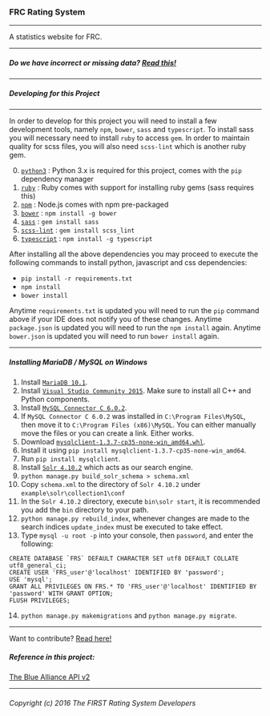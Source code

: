 ### FRC Rating System

---

A statistics website for FRC.

---
##### Do we have incorrect or missing data? [Read this!](https://github.com/FRC-RS/FRS/blob/master/bad_data.md)
---
##### Developing for this Project
---

In order to develop for this project you will need to install a few development tools, namely `npm`, `bower`, `sass` and `typescript`. To install sass you will necessary need to install `ruby` to access `gem`. In order to maintain quality for scss files, you will also need `scss-lint` which is another ruby gem.

0. [`python3`](https://www.python.org/) : Python 3.x is required for this project, comes with the `pip` dependency manager
0. [`ruby`](https://www.ruby-lang.org/en/) : Ruby comes with support for installing ruby gems (sass requires this)
1. [`npm`](https://nodejs.org/en/) : Node.js comes with npm pre-packaged
2. [`bower`](http://bower.io/) : `npm install -g bower`
3. [`sass`](http://sass-lang.com/) : `gem install sass`
4. [`scss-lint`](https://github.com/brigade/scss-lint) : `gem install scss_lint`
5. [`typescript`](https://www.typescriptlang.org/) : `npm install -g typescript`

After installing all the above dependencies you may proceed to execute the following commands to install python, javascript and css dependencies:

- `pip install -r requirements.txt`
- `npm install`
- `bower install`

Anytime `requirements.txt` is updated you will need to run the `pip` command above if your IDE does not notify you of these changes. Anytime `package.json` is updated you will need to run the `npm install` again. Anytime `bower.json` is updated you will need to run `bower install` again.

---

##### Installing MariaDB / MySQL on Windows

1. Install [`MariaDB 10.1`](https://downloads.mariadb.org/).
2. Install [`Visual Studio Community 2015`](https://www.visualstudio.com/en-us/visual-studio-homepage-vs.aspx). Make sure to install all C++ and Python components.
3. Install [`MySQL Connector C 6.0.2`](https://dev.mysql.com/downloads/connector/c/6.0.html).
4. If `MySQL Connector C 6.0.2` was installed in `C:\Program Files\MySQL`, then move it to `C:\Program Files (x86)\MySQL`. You can either manually move the files or you can create a link. Either works.
5. Download [`mysqlclient-1.3.7-cp35-none-win_amd64.whl`](https://drive.google.com/file/d/0B5k0KOgTOwrhSk5JR3lkU1duREU/view?usp=sharing).
6. Install it using `pip install mysqlclient-1.3.7-cp35-none-win_amd64`.
7. Run `pip install mysqlclient`.
8. Install [`Solr 4.10.2`](https://archive.apache.org/dist/lucene/solr/4.10.2/solr-4.10.2.zip) which acts as our search engine.
9. `python manage.py build_solr_schema > schema.xml`
10. Copy `schema.xml` to the directory of `Solr 4.10.2` under `example\solr\collection1\conf`
11. In the `Solr 4.10.2` directory, execute `bin\solr start`, it is recommended you add the `bin` directory to your path.
12. `python manage.py rebuild_index`, whenever changes are made to the search indices `update_index` must be executed to take effect.
13. Type `mysql -u root -p` into your console, then `password`, and enter the following:
```
CREATE DATABASE `FRS` DEFAULT CHARACTER SET utf8 DEFAULT COLLATE utf8_general_ci;
CREATE USER 'FRS_user'@'localhost' IDENTIFIED BY 'password';
USE 'mysql';
GRANT ALL PRIVILEGES ON FRS.* TO 'FRS_user'@'localhost' IDENTIFIED BY 'password' WITH GRANT OPTION;
FLUSH PRIVILEGES;
```
14. `python manage.py makemigrations` and `python manage.py migrate`.

---

Want to contribute? [Read here!](https://github.com/FRC-RS/FRS/blob/master/CONTRIBUTING.md)

##### Reference in this project:

[The Blue Alliance API v2](http://www.thebluealliance.com/apidocs)

---
###### Copyright (c) 2016 The FIRST Rating System Developers
